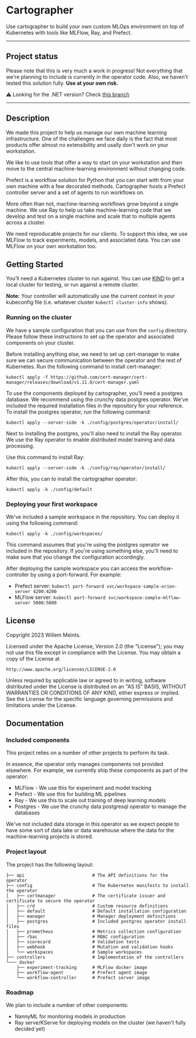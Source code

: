 # Cartographer

Use cartographer to build your own custom MLOps environment on top of Kubernetes
with tools like MLFlow, Ray, and Prefect. 

--------------------------------------------------------------------------------

## Project status

Please note that this is very much a work in progress! Not everything that we're
planning to include is currently in the operator code. Also, we haven't tested
this solution fully. **Use at your own risk.**

:warning: Looking for the .NET version? Check [this branch](https://github.com/wmeints/cartographer/tree/dotnet-version)

--------------------------------------------------------------------------------

## Description

We made this project to help us manage our own machine learning infrastructure.
One of the challenges we face daily is the fact that most products offer almost
no extensibility and usally don't work on your workstation.

We like to use tools that offer a way to start on your workstation and then
move to the central machine-learning environment without changing code.

Prefect is a workflow solution for Python that you can start with from your own
machine with a few decorated methods. Cartographer hosts a Prefect controller
server and a set of agents to run workflows on. 

More often than not, machine-learning workflows grow beyond a single machine.
We use Ray to help us take machine-learning code that we develop and test on
a single machine and scale that to multiple agents across a cluster.

We need reproducable projects for our clients. To support this idea, we use 
MLFlow to track experiments, models, and associated data. You can use MLFlow
on your own workstation too.

## Getting Started

You’ll need a Kubernetes cluster to run against. You can use 
[KIND](https://sigs.k8s.io/kind) to get a local cluster for testing, or run
against a remote cluster.

**Note:** Your controller will automatically use the current context in your
kubeconfig file (i.e. whatever cluster `kubectl cluster-info` shows).

### Running on the cluster

We have a sample configuration that you can use from the `config` directory. 
Please follow these instructions to set up the operator and associated components
on your cluster.

Before installing anything else, we need to set up cert-manager to make sure we
can secure communication between the operator and the rest of Kubernetes. Run
the following command to install cert-manager:

```
kubectl apply -f https://github.com/cert-manager/cert-manager/releases/download/v1.11.0/cert-manager.yaml
```

To use the components deployed by cartographer, you'll need a postgres database.
We recommend using the crunchy data postgres operator. We've included the 
required installation files in the repository for your reference. To install
the postgres operator, run the following command:

```
kubectl apply --server-side -k ./config/postgres/operator/install/
```

Next to installing the postgres, you'll also need to install the Ray operator.
We use the Ray operator to enable distributed model training and data processing.

Use this command to install Ray:

```
kubectl apply --server-side -k ./config/ray/operator/install/
```

After this, you can to install the cartographer operator:

```
kubectl apply -k ./config/default
```

### Deploying your first workspace

We've included a sample workspace in the repository. You can deploy it using
the following command:

```
kubectl apply -k ./config/workspaces/
```

This command assumes that you're using the postgres operator we included in the
repository. If you're using something else, you'll need to make sure that you
change the configuration accordingly.

After deploying the sample workspace you can access the workflow-controller by
using a port-forward. For example:

* Prefect server: `kubectl port-forward svc/workspace-sample-orion-server 4200:4200`
* MLFlow server: `kubectl port-forward svc/workspace-sample-mlflow-server 5000:5000`

## License

Copyright 2023 Willem Meints.

Licensed under the Apache License, Version 2.0 (the "License");
you may not use this file except in compliance with the License.
You may obtain a copy of the License at

    http://www.apache.org/licenses/LICENSE-2.0

Unless required by applicable law or agreed to in writing, software
distributed under the License is distributed on an "AS IS" BASIS,
WITHOUT WARRANTIES OR CONDITIONS OF ANY KIND, either express or implied.
See the License for the specific language governing permissions and
limitations under the License.

## Documentation

### Included components

This project relies on a number of other projects to perform its task. 

In essence, the operator only manages components not provided elsewhere. 
For example, we currently ship these components as part of the operator:

* MLFlow - We use this for experiment and model tracking
* Prefect - We use this for building ML pipelines
* Ray - We use this to scale out training of deep learning models
* Postgres - We use the crunchy data postgresql operator to manage the databases

We've not included data storage in this operator as we expect people to have
some sort of data lake or data warehouse where the data for the machine-learning
projects is stored.

### Project layout

The project has the following layout:

```
├── api                          # The API definitions for the operator
├── config                       # The Kubernetes manifests to install the operator
│   ├── certmanager              # The certificate issuer and certificate to secure the operator
│   ├── crd                      # Custom resource definitions
│   ├── default                  # Default installation configuration
│   ├── manager                  # Manager deployment definitions
│   ├── postgres                 # Included postgres operator install files
│   ├── prometheus               # Metrics collection configuration
│   ├── rbac                     # RBAC configuration
│   ├── scorecard                # Validation tests
│   ├── webhook                  # Mutation and validation hooks
│   └── workspaces               # Sample workspaces
├── controllers                  # Implementation of the controllers
└─── docker                      
    ├── experiment-tracking      # MLFlow docker image
    ├── workflow-agent           # Prefect agent image
    └── workflow-controller      # Prefect server image
```

### Roadmap

We plan to include a number of other components:

* NannyML for monitoring models in production
* Ray serve/KServe for deploying models on the cluster (we haven't fully decided yet)

